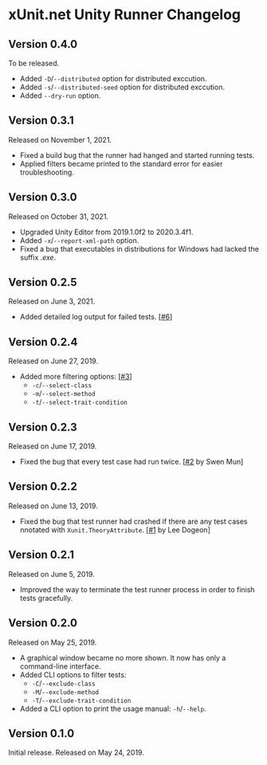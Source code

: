 xUnit.net Unity Runner Changelog
================================

Version 0.4.0
-------------

To be released.

 -  Added `-D`/`--distributed` option for distributed exccution.
 -  Added `-s`/`--distributed-seed` option for distributed exccution.
 -  Added `--dry-run` option.


Version 0.3.1
-------------

Released on November 1, 2021.

 -  Fixed a build bug that the runner had hanged and started running tests.
 -  Applied filters became printed to the standard error for easier
    troubleshooting.


Version 0.3.0
-------------

Released on October 31, 2021.

 -  Upgraded Unity Editor from 2019.1.0f2 to 2020.3.4f1.
 -  Added `-x`/`--report-xml-path` option.
 -  Fixed a bug that executables in distributions for Windows had lacked
    the suffix *.exe*.


Version 0.2.5
-------------

Released on June 3, 2021.

 -  Added detailed log output for failed tests.  [[#6]]

[#6]: https://github.com/planetarium/xunit-unity-runner/pull/6


Version 0.2.4
-------------

Released on June 27, 2019.

 -  Added more filtering options:  [[#3]]
     -  `-c`/`--select-class`
     -  `-m`/`--select-method`
     -  `-t`/`--select-trait-condition`

[#3]: https://github.com/planetarium/xunit-unity-runner/pull/3


Version 0.2.3
-------------

Released on June 17, 2019.

 -  Fixed the bug that every test case had run twice.  [[#2] by Swen Mun]

[#2]: https://github.com/planetarium/xunit-unity-runner/pull/2


Version 0.2.2
-------------

Released on June 13, 2019.

 -  Fixed the bug that test runner had crashed if there are any test cases
    nnotated with `Xunit.TheoryAttribute`.  [[#1] by Lee Dogeon]

[#1]: https://github.com/planetarium/xunit-unity-runner/pull/1


Version 0.2.1
-------------

Released on June 5, 2019.

 - Improved the way to terminate the test runner process in order to finish
   tests gracefully.


Version 0.2.0
-------------

Released on May 25, 2019.

 -  A graphical window became no more shown.  It now has only a command-line
    interface.
 -  Added CLI options to filter tests:
     -  `-C`/`--exclude-class`
     -  `-M`/`--exclude-method`
     -  `-T`/`--exclude-trait-condition`
 -  Added a CLI option to print the usage manual: `-h`/`--help`.


Version 0.1.0
-------------

Initial release.  Released on May 24, 2019.
